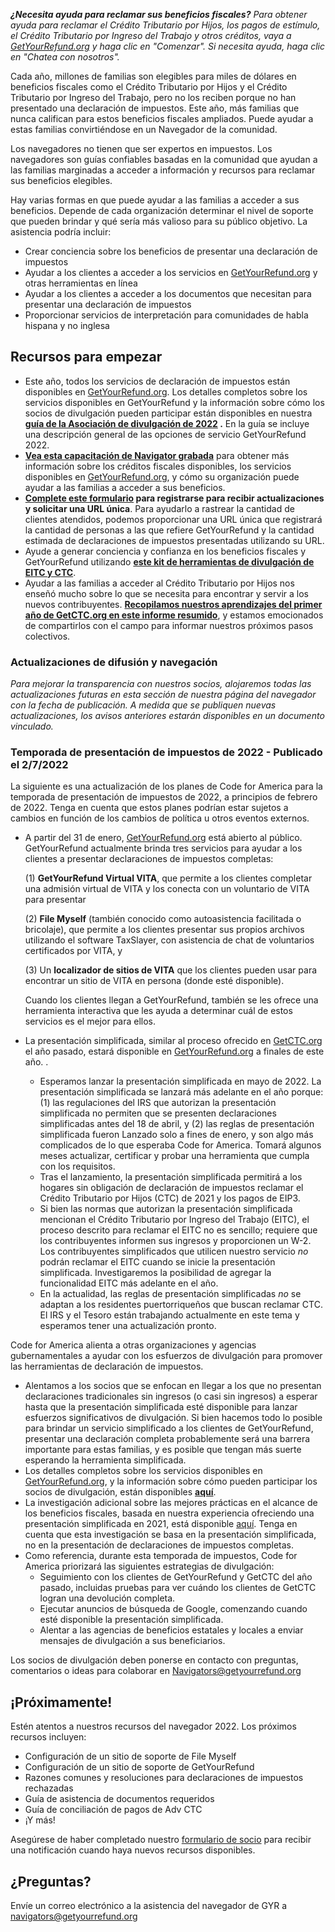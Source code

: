 ***¿Necesita ayuda para reclamar sus beneficios fiscales?*** *Para obtener ayuda para reclamar el Crédito Tributario por Hijos, los pagos de estímulo, el Crédito Tributario por Ingreso del Trabajo y otros créditos, vaya a [GetYourRefund.org](https://www.getyourrefund.org/es) y haga clic en "Comenzar". Si necesita ayuda, haga clic en "Chatea con nosotros".*

Cada año, millones de familias son elegibles para miles de dólares en beneficios fiscales como el Crédito Tributario por Hijos y el Crédito Tributario por Ingreso del Trabajo, pero no los reciben porque no han presentado una declaración de impuestos. Este año, más familias que nunca califican para estos beneficios fiscales ampliados. Puede ayudar a estas familias convirtiéndose en un Navegador de la comunidad.

Los navegadores no tienen que ser expertos en impuestos. Los navegadores son guías confiables basadas en la comunidad que ayudan a las familias marginadas a acceder a información y recursos para reclamar sus beneficios elegibles.

Hay varias formas en que puede ayudar a las familias a acceder a sus beneficios. Depende de cada organización determinar el nivel de soporte que pueden brindar y qué sería más valioso para su público objetivo. La asistencia podría incluir:

- Crear conciencia sobre los beneficios de presentar una declaración de impuestos
- Ayudar a los clientes a acceder a los servicios en [GetYourRefund.org](https://www.getyourrefund.org/es) y otras herramientas en línea
- Ayudar a los clientes a acceder a los documentos que necesitan para presentar una declaración de impuestos
- Proporcionar servicios de interpretación para comunidades de habla hispana y no inglesa

## Recursos para empezar

- Este año, todos los servicios de declaración de impuestos están disponibles en [GetYourRefund.org](https://www.getyourrefund.org/es). Los detalles completos sobre los servicios disponibles en GetYourRefund y la información sobre cómo los socios de divulgación pueden participar están disponibles en nuestra **[guía de la Asociación de divulgación de 2022](https://codeforamerica.org/getyourrefund-outreach) .** En la guía se incluye una descripción general de las opciones de servicio GetYourRefund 2022.
- **[Vea esta capacitación de Navigator grabada](https://drive.google.com/file/d/169-ziuNn6H6E14DoqDD5NN8-xVw1dJjq/view?usp=sharing)** para obtener más información sobre los créditos fiscales disponibles, los servicios disponibles en [GetYourRefund.org](https://www.getyourrefund.org/es), y cómo su organización puede ayudar a las familias a acceder a sus beneficios.
- **[Complete este formulario](https://airtable.com/shrHvPtoDS8VzSOXN) para registrarse para recibir actualizaciones y solicitar una URL única**. Para ayudarlo a rastrear la cantidad de clientes atendidos, podemos proporcionar una URL única que registrará la cantidad de personas a las que refiere GetYourRefund y la cantidad estimada de declaraciones de impuestos presentadas utilizando su URL.
- Ayude a generar conciencia y confianza en los beneficios fiscales y GetYourRefund utilizando **[este kit de herramientas de divulgación de EITC y CTC](https://thesocialpresskit.com/ctcoutreach)**.
- Ayudar a las familias a acceder al Crédito Tributario por Hijos nos enseñó mucho sobre lo que se necesita para encontrar y servir a los nuevos contribuyentes. **[Recopilamos nuestros aprendizajes del primer año de GetCTC.org en este informe resumido](https://codeforamerica.org/wp-content/uploads/2022/01/lessons-from-simplified-filing-in-2021-getctc-report-january-2022.pdf)**, y estamos emocionados de compartirlos con el campo para informar nuestros próximos pasos colectivos.

### Actualizaciones de difusión y navegación

*Para mejorar la transparencia con nuestros socios, alojaremos todas las actualizaciones futuras en esta sección de nuestra página del navegador con la fecha de publicación. A medida que se publiquen nuevas actualizaciones, los avisos anteriores estarán disponibles en un documento vinculado.*

### Temporada de presentación de impuestos de 2022 - Publicado el 2/7/2022

La siguiente es una actualización de los planes de Code for America para la temporada de presentación de impuestos de 2022, a principios de febrero de 2022. Tenga en cuenta que estos planes podrían estar sujetos a cambios en función de los cambios de política u otros eventos externos.

- A partir del 31 de enero, [GetYourRefund.org](https://www.getyourrefund.org/es) está abierto al público. GetYourRefund actualmente brinda tres servicios para ayudar a los clientes a presentar declaraciones de impuestos completas:

    (1) **GetYourRefund Virtual VITA**, que permite a los clientes completar una admisión virtual de VITA y los conecta con un voluntario de VITA para presentar

    (2) **File Myself** (también conocido como autoasistencia facilitada o bricolaje), que permite a los clientes presentar sus propios archivos utilizando el software TaxSlayer, con asistencia de chat de voluntarios certificados por VITA, y

    (3) Un **localizador de sitios de VITA** que los clientes pueden usar para encontrar un sitio de VITA en persona (donde esté disponible).

    Cuando los clientes llegan a GetYourRefund, también se les ofrece una herramienta interactiva que les ayuda a determinar cuál de estos servicios es el mejor para ellos.

- La presentación simplificada, similar al proceso ofrecido en [GetCTC.org](https://www.getctc.org/es) el año pasado, estará disponible en [GetYourRefund.org](https://www.getyourrefund.org/es) a finales de este año. .
    - Esperamos lanzar la presentación simplificada en mayo de 2022. La presentación simplificada se lanzará más adelante en el año porque: (1) las regulaciones del IRS que autorizan la presentación simplificada no permiten que se presenten declaraciones simplificadas antes del 18 de abril, y (2) las reglas de presentación simplificada fueron Lanzado solo a fines de enero, y son algo más complicados de lo que esperaba Code for America. Tomará algunos meses actualizar, certificar y probar una herramienta que cumpla con los requisitos.
    - Tras el lanzamiento, la presentación simplificada permitirá a los hogares sin obligación de declaración de impuestos reclamar el Crédito Tributario por Hijos (CTC) de 2021 y los pagos de EIP3.
    - Si bien las normas que autorizan la presentación simplificada mencionan el Crédito Tributario por Ingreso del Trabajo (EITC), el proceso descrito para reclamar el EITC no es sencillo; requiere que los contribuyentes informen sus ingresos y proporcionen un W-2. Los contribuyentes simplificados que utilicen nuestro servicio *no* podrán reclamar el EITC cuando se inicie la presentación simplificada. Investigaremos la posibilidad de agregar la funcionalidad EITC más adelante en el año.
    - En la actualidad, las reglas de presentación simplificadas *no* se adaptan a los residentes puertorriqueños que buscan reclamar CTC. El IRS y el Tesoro están trabajando actualmente en este tema y esperamos tener una actualización pronto.

Code for America alienta a otras organizaciones y agencias gubernamentales a ayudar con los esfuerzos de divulgación para promover las herramientas de declaración de impuestos.

- Alentamos a los socios que se enfocan en llegar a los que no presentan declaraciones tradicionales sin ingresos (o casi sin ingresos) a esperar hasta que la presentación simplificada esté disponible para lanzar esfuerzos significativos de divulgación. Si bien hacemos todo lo posible para brindar un servicio simplificado a los clientes de GetYourRefund, presentar una declaración completa probablemente será una barrera importante para estas familias, y es posible que tengan más suerte esperando la herramienta simplificada.
- Los detalles completos sobre los servicios disponibles en [GetYourRefund.org](https://www.getyourrefund.org/es), y la información sobre cómo pueden participar los socios de divulgación, están disponibles **[aquí](https://codeforamerica.org/getyourrefund-outreach)**.
- La investigación adicional sobre las mejores prácticas en el alcance de los beneficios fiscales, basada en nuestra experiencia ofreciendo una presentación simplificada en 2021, está disponible [aquí](https://codeforamerica.org/wp-content/uploads/2022/01/lessons-from-simplified-filing-in-2021-getctc-report-january-2022.pdf). Tenga en cuenta que esta investigación se basa en la presentación simplificada, no en la presentación de declaraciones de impuestos completas.
- Como referencia, durante esta temporada de impuestos, Code for America priorizará las siguientes estrategias de divulgación:
    - Seguimiento con los clientes de GetYourRefund y GetCTC del año pasado, incluidas pruebas para ver cuándo los clientes de GetCTC logran una devolución completa.
    - Ejecutar anuncios de búsqueda de Google, comenzando cuando esté disponible la presentación simplificada.
    - Alentar a las agencias de beneficios estatales y locales a enviar mensajes de divulgación a sus beneficiarios.

Los socios de divulgación deben ponerse en contacto con preguntas, comentarios o ideas para colaborar en [Navigators@getyourrefund.org](mailto:Navigators@getyourrefund.org)

## ¡Próximamente!

Estén atentos a nuestros recursos del navegador 2022. Los próximos recursos incluyen:

- Configuración de un sitio de soporte de File Myself
- Configuración de un sitio de soporte de GetYourRefund
- Razones comunes y resoluciones para declaraciones de impuestos rechazadas
- Guía de asistencia de documentos requeridos
- Guía de conciliación de pagos de Adv CTC
- ¡Y más!

Asegúrese de haber completado nuestro [formulario de socio](https://airtable.com/shrHvPtoDS8VzSOXN) para recibir una notificación cuando haya nuevos recursos disponibles.

## ¿Preguntas?

Envíe un correo electrónico a la asistencia del navegador de GYR a [navigators@getyourrefund.org](mailto:navigators@getyourrefund.org)